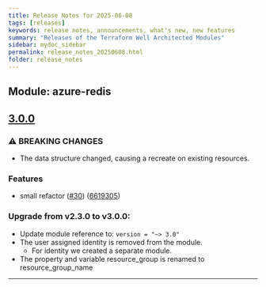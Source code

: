 ```yaml
---
title: Release Notes for 2025-06-08
tags: [releases]
keywords: release notes, announcements, what's new, new features
summary: "Releases of the Terraform Well Architected Modules"
sidebar: mydoc_sidebar
permalink: release_notes_20250608.html
folder: release_notes
---
```


## Module: azure-redis
## [3.0.0](https://github.com/CloudNationHQ/terraform-azure-redis/releases/tag/v3.0.0)


### ⚠ BREAKING CHANGES

* The data structure changed, causing a recreate on existing resources.

### Features

* small refactor ([#30](https://github.com/CloudNationHQ/terraform-azure-redis/issues/30)) ([6619305](https://github.com/CloudNationHQ/terraform-azure-redis/commit/661930584150fc74d09b0f7edddd0f43d2777beb))

### Upgrade from v2.3.0 to v3.0.0:

- Update module reference to: `version = "~> 3.0"`
- The user assigned identity is removed from the module.
  - For identity we created a separate module.
- The property and variable resource_group is renamed to resource_group_name

---

